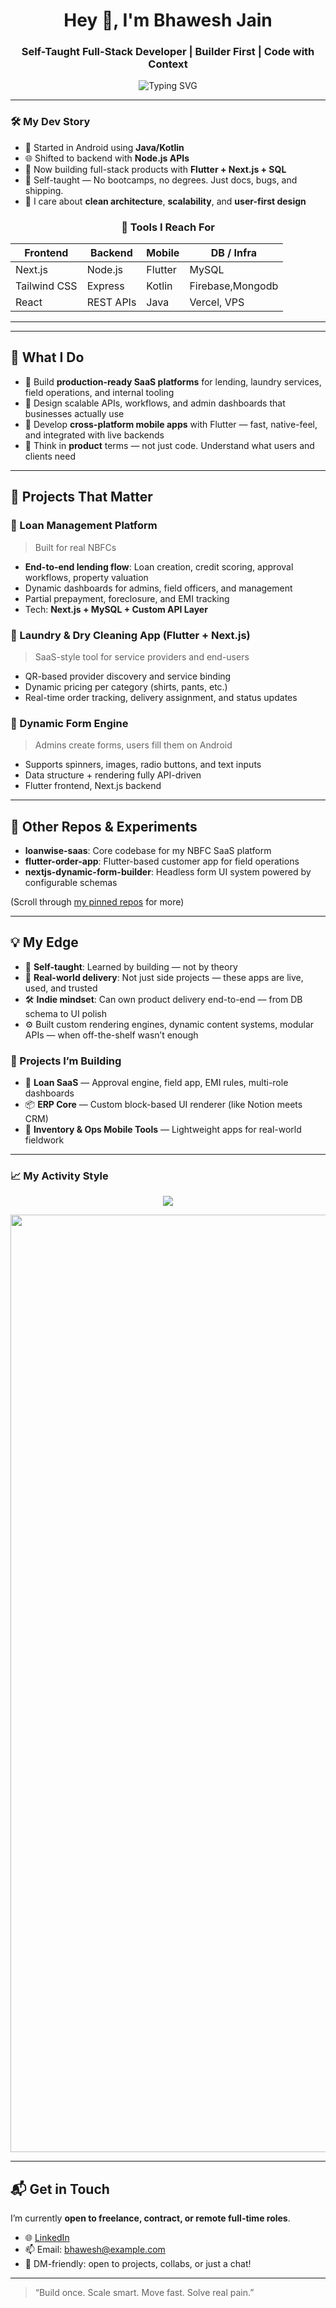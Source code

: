 <h1 align="center">Hey 👋, I'm Bhawesh Jain</h1>
<h3 align="center"><strong>Self-Taught Full-Stack Developer | Builder First | Code with Context</strong></h3>

<p align="center">
  <img src="https://readme-typing-svg.herokuapp.com?font=Courier+New&weight=700&duration=2500&pause=1000&color=3B82F6&center=true&width=480&lines=Self-Taught+%7C+Always+Learning;I+build+systems,+not+just+features.;Flutter+%7C+Next.js+%7C+SQL" alt="Typing SVG" />
</p>

---

### 🛠️ My Dev Story

- 📱 Started in Android using **Java/Kotlin**
- 🌐 Shifted to backend with **Node.js APIs**
- 🚀 Now building full-stack products with **Flutter + Next.js + SQL**
- 🧠 Self-taught — No bootcamps, no degrees. Just docs, bugs, and shipping.
- 🧪 I care about **clean architecture**, **scalability**, and **user-first design**


<div align="center">


### 🔧 Tools I Reach For

| Frontend      | Backend       | Mobile     | DB / Infra       |
|---------------|---------------|------------|------------------|
| Next.js       | Node.js       | Flutter    | MySQL            |
| Tailwind CSS  | Express       | Kotlin     | Firebase,Mongodb |
| React         | REST APIs     | Java       | Vercel, VPS      |

</div>


---


---

## 🚀 What I Do

- 🔧 Build **production-ready SaaS platforms** for lending, laundry services, field operations, and internal tooling
- 🧩 Design scalable APIs, workflows, and admin dashboards that businesses actually use
- 📱 Develop **cross-platform mobile apps** with Flutter — fast, native-feel, and integrated with live backends
- 🧠 Think in **product** terms — not just code. Understand what users and clients need

---

## 💼 Projects That Matter

### 🔐 Loan Management Platform
> Built for real NBFCs  
- **End-to-end lending flow**: Loan creation, credit scoring, approval workflows, property valuation
- Dynamic dashboards for admins, field officers, and management
- Partial prepayment, foreclosure, and EMI tracking
- Tech: **Next.js + MySQL + Custom API Layer**

### 🧼 Laundry & Dry Cleaning App (Flutter + Next.js)
> SaaS-style tool for service providers and end-users  
- QR-based provider discovery and service binding  
- Dynamic pricing per category (shirts, pants, etc.)
- Real-time order tracking, delivery assignment, and status updates

### 📄 Dynamic Form Engine
> Admins create forms, users fill them on Android  
- Supports spinners, images, radio buttons, and text inputs  
- Data structure + rendering fully API-driven  
- Flutter frontend, Next.js backend

---

## 🔨 Other Repos & Experiments

- **loanwise-saas**: Core codebase for my NBFC SaaS platform
- **flutter-order-app**: Flutter-based customer app for field operations
- **nextjs-dynamic-form-builder**: Headless form UI system powered by configurable schemas

(Scroll through [my pinned repos](https://github.com/Bhawesh-Jain?tab=repositories) for more)

---

## 💡 My Edge

- 🧠 **Self-taught**: Learned by building — not by theory
- 💼 **Real-world delivery**: Not just side projects — these apps are live, used, and trusted
- 🛠️ **Indie mindset**: Can own product delivery end-to-end — from DB schema to UI polish
- ⚙️ Built custom rendering engines, dynamic content systems, modular APIs — when off-the-shelf wasn’t enough

### 🧩 Projects I’m Building

- 🏦 **Loan SaaS** — Approval engine, field app, EMI rules, multi-role dashboards  
- 📦 **ERP Core** — Custom block-based UI renderer (like Notion meets CRM)  
- 📲 **Inventory & Ops Mobile Tools** — Lightweight apps for real-world fieldwork  

---

### 📈 My Activity Style

<p align="center">
  <img src="https://github-readme-activity-graph.vercel.app/graph?username=Bhawesh-Jain&theme=react-dark&hide_border=true&area=true&custom_title=🔥+My+Commit+Activity" />
</p>

<p align="center">
  <img src="https://github-profile-summary-cards.vercel.app/api/cards/profile-details?username=Bhawesh-Jain&theme=tokyonight" width="1500" />
</p>

---

## 📬 Get in Touch

I’m currently **open to freelance, contract, or remote full-time roles**.

- 🌐 [LinkedIn](https://linkedin.com/in/YOUR-LINK)  
- 📫 Email: bhawesh@example.com  
- 💬 DM-friendly: open to projects, collabs, or just a chat!

---

> “Build once. Scale smart. Move fast. Solve real pain.”  
